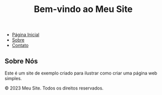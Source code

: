 <!DOCTYPE html>
<html>
<head>
    <title>Site</title>
</head>
<body>

<header>
    <h1>Bem-vindo ao Meu Site</h1>
</header>

<nav>
    <ul>
        <li><a href="#">Página Inicial</a></li>
        <li><a href="#">Sobre</a></li>
        <li><a href="#">Contato</a></li>
    </ul>
</nav>

<section>
    <h2>Sobre Nós</h2>
    <p>Este é um site de exemplo criado para ilustrar como criar uma página web simples.</p>
</section>

<footer>
    <p>&copy; 2023 Meu Site. Todos os direitos reservados.</p>
</footer>

</body>
</html>
